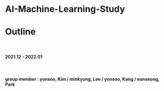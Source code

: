 # AI-Machine-Learning-Study

<h1> Outline </h1><br>
<h4> 2021.12 - 2022.01 </h4>
<br>
<h4> group member : yonsoo, Kim / minkyung, Lee / yonsoo, Kang / eunseong, Park
</h4>


